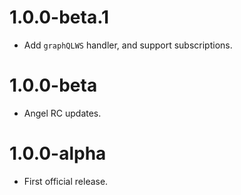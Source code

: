 # 1.0.0-beta.1
* Add `graphQLWS` handler, and support subscriptions.

# 1.0.0-beta
* Angel RC updates.

# 1.0.0-alpha
* First official release.